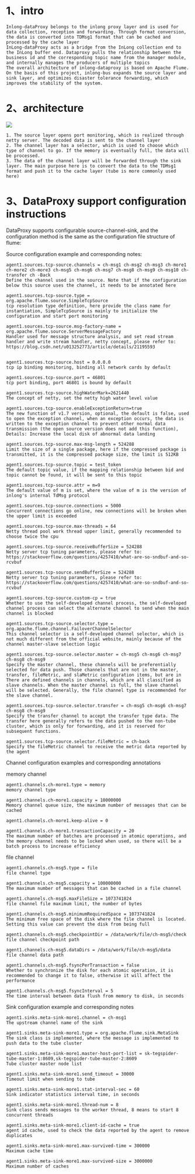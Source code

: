 # 1、intro

    Inlong-dataProxy belongs to the inlong proxy layer and is used for data collection, reception and forwarding. Through format conversion, the data is converted into TDMsg1 format that can be cached and processed by the cache layer
    InLong-dataProxy acts as a bridge from the InLong collection end to the InLong buffer end. Dataproxy pulls the relationship between the business id and the corresponding topic name from the manager module, and internally manages the producers of multiple topics
    The overall architecture of inlong-dataproxy is based on Apache Flume. On the basis of this project, inlong-bus expands the source layer and sink layer, and optimizes disaster tolerance forwarding, which improves the stability of the system.


# 2、architecture

![](img/architecture.png)

 	1. The source layer opens port monitoring, which is realized through netty server. The decoded data is sent to the channel layer
 	2. The channel layer has a selector, which is used to choose which type of channel to go. If the memory is eventually full, the data will be processed.
 	3. The data of the channel layer will be forwarded through the sink layer. The main purpose here is to convert the data to the TDMsg1 format and push it to the cache layer (tube is more commonly used here)

# 3、DataProxy support configuration instructions

DataProxy supports configurable source-channel-sink, and the configuration method is the same as the configuration file structure of flume:

Source configuration example and corresponding notes:

    agent1.sources.tcp-source.channels = ch-msg1 ch-msg2 ch-msg3 ch-more1 ch-more2 ch-more3 ch-msg5 ch-msg6 ch-msg7 ch-msg8 ch-msg9 ch-msg10 ch-transfer ch -Back
    Define the channel used in the source. Note that if the configuration below this source uses the channel, it needs to be annotated here

    agent1.sources.tcp-source.type = org.apache.flume.source.SimpleTcpSource
    tcp resolution type definition, here provide the class name for instantiation, SimpleTcpSource is mainly to initialize the configuration and start port monitoring

    agent1.sources.tcp-source.msg-factory-name = org.apache.flume.source.ServerMessageFactory
    Handler used for message structure analysis, and set read stream handler and write stream handler, netty concept, please refer to: https://blog.csdn.net/u013252773/article/details/21195593


    agent1.sources.tcp-source.host = 0.0.0.0
    tcp ip binding monitoring, binding all network cards by default

    agent1.sources.tcp-source.port = 46801
    tcp port binding, port 46801 is bound by default

    agent1.sources.tcp-source.highWaterMark=2621440
    The concept of netty, set the netty high water level value

    agent1.sources.tcp-source.enableExceptionReturn=true
    The new function of v1.7 version, optional, the default is false, used to open the exception channel, when an exception occurs, the data is written to the exception channel to prevent other normal data transmission (the open source version does not add this function), Details: Increase the local disk of abnormal data landing

    agent1.sources.tcp-source.max-msg-length = 524288
    Limit the size of a single package, here if the compressed package is transmitted, it is the compressed package size, the limit is 512KB

    agent1.sources.tcp-source.topic = test_token
    The default topic value, if the mapping relationship between bid and topic cannot be found, it will be sent to this topic

    agent1.sources.tcp-source.attr = m=9
    The default value of m is set, where the value of m is the version of inlong's internal TdMsg protocol

    agent1.sources.tcp-source.connections = 5000
    Concurrent connections go online, new connections will be broken when the upper limit is exceeded

    agent1.sources.tcp-source.max-threads = 64
    Netty thread pool work thread upper limit, generally recommended to choose twice the cpu

    agent1.sources.tcp-source.receiveBufferSize = 524288
    Netty server tcp tuning parameters, please refer to: https://stackoverflow.com/questions/4257410/what-are-so-sndbuf-and-so-rcvbuf
    
    agent1.sources.tcp-source.sendBufferSize = 524288
    Netty server tcp tuning parameters, please refer to: https://stackoverflow.com/questions/4257410/what-are-so-sndbuf-and-so-rcvbuf

    agent1.sources.tcp-source.custom-cp = true
    Whether to use the self-developed channel process, the self-developed channel process can select the alternate channel to send when the main channel is blocked

    agent1.sources.tcp-source.selector.type = org.apache.flume.channel.FailoverChannelSelector
    This channel selector is a self-developed channel selector, which is not much different from the official website, mainly because of the channel master-slave selection logic

    agent1.sources.tcp-source.selector.master = ch-msg5 ch-msg6 ch-msg7 ch-msg8 ch-msg9
    Specify the master channel, these channels will be preferentially selected for data push. Those channels that are not in the master, transfer, fileMetric, and slaMetric configuration items, but are in
    There are defined channels in channels, which are all classified as slave channels. When the master channel is full, the slave channel will be selected. Generally, the file channel type is recommended for the slave channel.

    agent1.sources.tcp-source.selector.transfer = ch-msg5 ch-msg6 ch-msg7 ch-msg8 ch-msg9
    Specify the transfer channel to accept the transfer type data. The transfer here generally refers to the data pushed to the non-tube cluster, which is only for forwarding, and it is reserved for subsequent functions.

    agent1.sources.tcp-source.selector.fileMetric = ch-back
    Specify the fileMetric channel to receive the metric data reported by the agent


Channel configuration examples and corresponding annotations

memory channel

    agent1.channels.ch-more1.type = memory
    memory channel type

    agent1.channels.ch-more1.capacity = 10000000
    Memory channel queue size, the maximum number of messages that can be cached

    agent1.channels.ch-more1.keep-alive = 0
    
    agent1.channels.ch-more1.transactionCapacity = 20
    The maximum number of batches are processed in atomic operations, and the memory channel needs to be locked when used, so there will be a batch process to increase efficiency

file channel

    agent1.channels.ch-msg5.type = file
    file channel type

    agent1.channels.ch-msg5.capacity = 100000000
    The maximum number of messages that can be cached in a file channel

    agent1.channels.ch-msg5.maxFileSize = 1073741824
    file channel file maximum limit, the number of bytes

    agent1.channels.ch-msg5.minimumRequiredSpace = 1073741824
    The minimum free space of the disk where the file channel is located. Setting this value can prevent the disk from being full

    agent1.channels.ch-msg5.checkpointDir = /data/work/file/ch-msg5/check
    file channel checkpoint path

    agent1.channels.ch-msg5.dataDirs = /data/work/file/ch-msg5/data
    file channel data path

    agent1.channels.ch-msg5.fsyncPerTransaction = false
    Whether to synchronize the disk for each atomic operation, it is recommended to change it to false, otherwise it will affect the performance

    agent1.channels.ch-msg5.fsyncInterval = 5
    The time interval between data flush from memory to disk, in seconds

Sink configuration example and corresponding notes

    agent1.sinks.meta-sink-more1.channel = ch-msg1
    The upstream channel name of the sink

    agent1.sinks.meta-sink-more1.type = org.apache.flume.sink.MetaSink
    The sink class is implemented, where the message is implemented to push data to the tube cluster

    agent1.sinks.meta-sink-more1.master-host-port-list = sk-tegspider-tube-master-1:8609,sk-tegspider-tube-master-2:8609
    Tube cluster master node list

    agent1.sinks.meta-sink-more1.send_timeout = 30000
    Timeout limit when sending to tube

    agent1.sinks.meta-sink-more1.stat-interval-sec = 60
    Sink indicator statistics interval time, in seconds

    agent1.sinks.meta-sink-more1.thread-num = 8
    Sink class sends messages to the worker thread, 8 means to start 8 concurrent threads

    agent1.sinks.meta-sink-more1.client-id-cache = true
    agent id cache, used to check the data reported by the agent to remove duplicates

    agent1.sinks.meta-sink-more1.max-survived-time = 300000
    Maximum cache time
    
    agent1.sinks.meta-sink-more1.max-survived-size = 3000000
    Maximum number of caches
